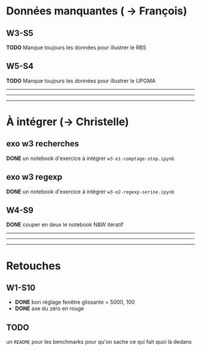 # Données manquantes ( -> François)

## W3-S5 
**TODO** Manque toujours les données pour illustrer le RBS

## W5-S4
**TODO** Manque toujours les données pour illustrer le UPGMA

***
***
***

# À intégrer (-> Christelle)

## exo w3 recherches

**DONE** un notebook d'exercice à intégrer `w3-e1-comptage-stop.ipynb`

## exo w3 regexp

**DONE** un notebook d'exercice à intégrer `w3-e2-regexp-serine.ipynb` 

## W4-S9

**DONE** couper en deux le notebook N&W itératif

***
***
***

# Retouches

## W1-S10

* **DONE** bon réglage fenêtre glissante = 5000, 100
* **DONE** axe du zéro en rouge 


## **TODO** 
un `README` pour les benchmarks pour qu'on sache ce qui fait quoi là dedans